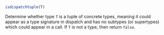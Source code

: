 ```julia
isdispatchtuple(T)
```

Determine whether type `T` is a tuple of concrete types, meaning it could appear as a type signature in dispatch and has no subtypes (or supertypes) which could appear in a call. If `T` is not a type, then return `false`.
